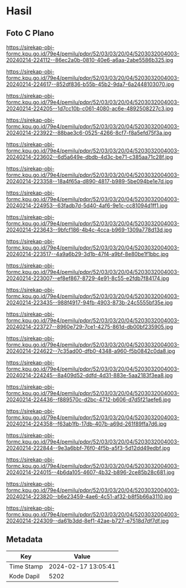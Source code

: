 # Hasil

## Foto C Plano

https://sirekap-obj-formc.kpu.go.id/79e4/pemilu/pdpr/52/03/03/20/04/5203032004003-20240214-224112--86ec2a0b-0810-40e6-a6aa-2abe5586b325.jpg

https://sirekap-obj-formc.kpu.go.id/79e4/pemilu/pdpr/52/03/03/20/04/5203032004003-20240214-224617--852df836-b55b-45b2-9da7-6a2448103070.jpg

https://sirekap-obj-formc.kpu.go.id/79e4/pemilu/pdpr/52/03/03/20/04/5203032004003-20240214-224205--1d7cc10b-c061-4080-ac6e-4892508227c3.jpg

https://sirekap-obj-formc.kpu.go.id/79e4/pemilu/pdpr/52/03/03/20/04/5203032004003-20240214-223922--88bae3c6-0525-4266-8cf7-f8a5efd75f3a.jpg

https://sirekap-obj-formc.kpu.go.id/79e4/pemilu/pdpr/52/03/03/20/04/5203032004003-20240214-223602--6d5a649e-dbdb-4d3c-be71-c385aa71c28f.jpg

https://sirekap-obj-formc.kpu.go.id/79e4/pemilu/pdpr/52/03/03/20/04/5203032004003-20240214-223358--18a4f65a-d890-4817-b989-5be094be1e7d.jpg

https://sirekap-obj-formc.kpu.go.id/79e4/pemilu/pdpr/52/03/03/20/04/5203032004003-20240214-224953--63fadb7d-5d40-4af6-9e1c-cc81094d1ff1.jpg

https://sirekap-obj-formc.kpu.go.id/79e4/pemilu/pdpr/52/03/03/20/04/5203032004003-20240214-223643--9bfcf186-4b4c-4cca-b969-1309a778d13d.jpg

https://sirekap-obj-formc.kpu.go.id/79e4/pemilu/pdpr/52/03/03/20/04/5203032004003-20240214-223517--4a9a6b29-3d1b-47f4-a9bf-8e80be1f1bbc.jpg

https://sirekap-obj-formc.kpu.go.id/79e4/pemilu/pdpr/52/03/03/20/04/5203032004003-20240214-223007--ef8ef867-8729-4e91-8c55-e2fdb7f84174.jpg

https://sirekap-obj-formc.kpu.go.id/79e4/pemilu/pdpr/52/03/03/20/04/5203032004003-20240214-223435--988f4917-94fb-4903-873b-24c5555bf35e.jpg

https://sirekap-obj-formc.kpu.go.id/79e4/pemilu/pdpr/52/03/03/20/04/5203032004003-20240214-223727--8960e729-7ce1-4275-861d-db00bf235905.jpg

https://sirekap-obj-formc.kpu.go.id/79e4/pemilu/pdpr/52/03/03/20/04/5203032004003-20240214-224622--7c35ad00-dfb0-4348-a960-f5b0842c0da8.jpg

https://sirekap-obj-formc.kpu.go.id/79e4/pemilu/pdpr/52/03/03/20/04/5203032004003-20240214-224245--8a409d52-ddfd-4d31-883e-5aa2183f3ea8.jpg

https://sirekap-obj-formc.kpu.go.id/79e4/pemilu/pdpr/52/03/03/20/04/5203032004003-20240214-224436--f889570c-d2bc-4712-b606-d7d5f21aefe6.jpg

https://sirekap-obj-formc.kpu.go.id/79e4/pemilu/pdpr/52/03/03/20/04/5203032004003-20240214-224358--f63ab1fb-17db-407b-a69d-261f89ffa7d6.jpg

https://sirekap-obj-formc.kpu.go.id/79e4/pemilu/pdpr/52/03/03/20/04/5203032004003-20240214-222844--9e3a6bbf-76f0-4f5b-a5f3-5d12dd49edbf.jpg

https://sirekap-obj-formc.kpu.go.id/79e4/pemilu/pdpr/52/03/03/20/04/5203032004003-20240214-224015--4b6da105-4607-4b32-b896-2ce85b28c681.jpg

https://sirekap-obj-formc.kpu.go.id/79e4/pemilu/pdpr/52/03/03/20/04/5203032004003-20240214-223820--b6e23459-4ae6-4c51-af32-b8f5b66a3110.jpg

https://sirekap-obj-formc.kpu.go.id/79e4/pemilu/pdpr/52/03/03/20/04/5203032004003-20240214-224309--da61b3dd-8ef1-42ae-b727-e7518d7df7df.jpg


## Metadata

| Key        | Value               |
| ---------- | ------------------- |
| Time Stamp | 2024-02-17 13:05:41 |
| Kode Dapil | 5202                |



